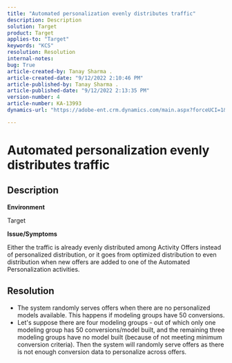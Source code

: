 ```yaml
---
title: "Automated personalization evenly distributes traffic"
description: Description
solution: Target
product: Target
applies-to: "Target"
keywords: "KCS"
resolution: Resolution
internal-notes: 
bug: True
article-created-by: Tanay Sharma .
article-created-date: "9/12/2022 2:10:46 PM"
article-published-by: Tanay Sharma .
article-published-date: "9/12/2022 2:13:35 PM"
version-number: 4
article-number: KA-13993
dynamics-url: "https://adobe-ent.crm.dynamics.com/main.aspx?forceUCI=1&pagetype=entityrecord&etn=knowledgearticle&id=e6ab04b1-a432-ed11-9db1-002248086735"

---
```

# Automated personalization evenly distributes traffic

## Description


<b>Environment</b>

Target



<b>Issue/Symptoms</b>

Either the traffic is already evenly distributed among Activity Offers instead of personalized distribution, or it goes from optimized distribution to even distribution when new offers are added to one of the Automated Personalization activities.


## Resolution


- The system randomly serves offers when there are no personalized models available. This happens if modeling groups have  50 conversions.
- Let's suppose there are four modeling groups - out of which only one modeling group has  50 conversions/model built, and the remaining three modeling groups have no model built (because of not meeting minimum conversion criteria). Then the system will randomly serve offers as there is not enough conversion data to personalize across offers.


